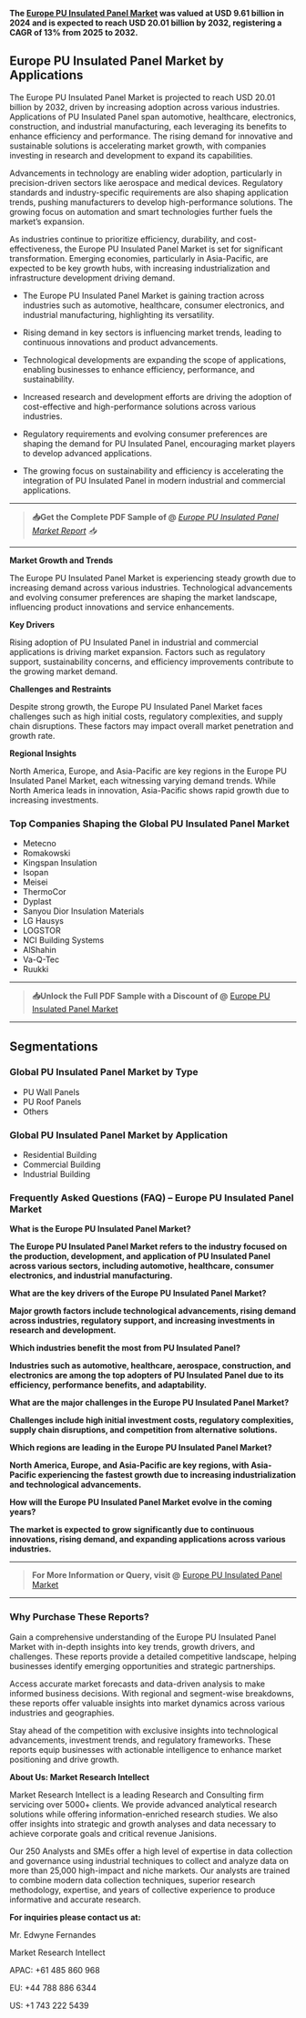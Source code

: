 <p><strong>The <a href="https://www.marketresearchintellect.com/download-sample/?rid=924347&amp;utm_source=Pulse-April-Europe&amp;utm_medium=852">Europe PU Insulated Panel Market</a> was valued at USD 9.61 billion in 2024 and is expected to reach USD 20.01 billion by 2032, registering a CAGR of 13% from 2025 to 2032.</strong></p><h2>Europe PU Insulated Panel Market by Applications&nbsp;</h2><p><p>The Europe PU Insulated Panel Market is projected to reach USD 20.01 billion by 2032, driven by increasing adoption across various industries. Applications of PU Insulated Panel span automotive, healthcare, electronics, construction, and industrial manufacturing, each leveraging its benefits to enhance efficiency and performance. The rising demand for innovative and sustainable solutions is accelerating market growth, with companies investing in research and development to expand its capabilities.</p><p>Advancements in technology are enabling wider adoption, particularly in precision-driven sectors like aerospace and medical devices. Regulatory standards and industry-specific requirements are also shaping application trends, pushing manufacturers to develop high-performance solutions. The growing focus on automation and smart technologies further fuels the market&rsquo;s expansion.</p><p>As industries continue to prioritize efficiency, durability, and cost-effectiveness, the Europe PU Insulated Panel Market is set for significant transformation. Emerging economies, particularly in Asia-Pacific, are expected to be key growth hubs, with increasing industrialization and infrastructure development driving demand.</p></p><ul><li><p>The Europe PU Insulated Panel Market is gaining traction across industries such as automotive, healthcare, consumer electronics, and industrial manufacturing, highlighting its versatility.</p></li><li><p>Rising demand in key sectors is influencing market trends, leading to continuous innovations and product advancements.</p></li><li><p>Technological developments are expanding the scope of applications, enabling businesses to enhance efficiency, performance, and sustainability.</p></li><li><p>Increased research and development efforts are driving the adoption of cost-effective and high-performance solutions across various industries.</p></li><li><p>Regulatory requirements and evolving consumer preferences are shaping the demand for PU Insulated Panel, encouraging market players to develop advanced applications.</p></li><li><p>The growing focus on sustainability and efficiency is accelerating the integration of PU Insulated Panel in modern industrial and commercial applications.</p></li></ul><hr /><blockquote><p><strong><span class="font-[700]">📥Get the Complete PDF Sample of @ </span></strong><em><span class="font-[700]"><a href="https://www.marketresearchintellect.com/download-sample/?rid=924347&amp;utm_source=Pulse-April-Europe&amp;utm_medium=852" target="_blank" data-tracking-control-name="article-ssr-frontend-pulse_little-text-block" data-tracking-will-navigate="" data-test-link="">Europe PU Insulated Panel Market Report</a>&nbsp;📥</span></em></p></blockquote><hr /><p class="" data-start="77" data-end="360"><strong data-start="77" data-end="105">Market Growth and Trends</strong></p><p class="" data-start="77" data-end="360">The Europe PU Insulated Panel Market is experiencing steady growth due to increasing demand across various industries. Technological advancements and evolving consumer preferences are shaping the market landscape, influencing product innovations and service enhancements.</p><p class="" data-start="362" data-end="606"><strong data-start="362" data-end="377">Key Drivers</strong></p><p class="" data-start="362" data-end="606">Rising adoption of PU Insulated Panel in industrial and commercial applications is driving market expansion. Factors such as regulatory support, sustainability concerns, and efficiency improvements contribute to the growing market demand.</p><p class="" data-start="608" data-end="849"><strong data-start="608" data-end="637">Challenges and Restraints</strong></p><p class="" data-start="608" data-end="849">Despite strong growth, the Europe PU Insulated Panel Market faces challenges such as high initial costs, regulatory complexities, and supply chain disruptions. These factors may impact overall market penetration and growth rate.</p><p class="" data-start="851" data-end="1095"><strong data-start="851" data-end="872">Regional Insights</strong></p><p class="" data-start="851" data-end="1095">North America, Europe, and Asia-Pacific are key regions in the Europe PU Insulated Panel Market, each witnessing varying demand trends. While North America leads in innovation, Asia-Pacific shows rapid growth due to increasing investments.</p><p><h3>Top Companies Shaping the Global PU Insulated Panel Market </h3><ul><li>Metecno</li><li>Romakowski</li><li>Kingspan Insulation</li><li>Isopan</li><li>Meisei</li><li>ThermoCor</li><li>Dyplast</li><li>Sanyou Dior Insulation Materials</li><li>LG Hausys</li><li>LOGSTOR</li><li>NCI Building Systems</li><li>AlShahin</li><li>Va-Q-Tec</li><li>Ruukki</li></ul></p><hr /><blockquote><p><strong>📥Unlock the Full PDF Sample with a Discount of @</strong> <a href="https://www.marketresearchintellect.com/ask-for-discount/?rid=924347&amp;utm_source=Pulse-April-Europe&amp;utm_medium=852">Europe PU Insulated Panel Market</a></p></blockquote><hr /><p><h2>Segmentations</h2><h3>Global PU Insulated Panel Market by Type</h3><ul><li>PU Wall Panels</li><li>PU Roof Panels</li><li>Others</li></ul><h3>Global PU Insulated Panel Market by Application</h3><ul><li>Residential Building</li><li>Commercial Building</li><li>Industrial Building</li></ul></p><h3><strong>Frequently Asked Questions (FAQ) &ndash; Europe PU Insulated Panel Market</strong></h3><p><strong>What is the Europe PU Insulated Panel Market?</strong></p><p><strong>The Europe PU Insulated Panel Market refers to the industry focused on the production, development, and application of PU Insulated Panel across various sectors, including automotive, healthcare, consumer electronics, and industrial manufacturing.</strong></p><p><strong>What are the key drivers of the Europe PU Insulated Panel Market?</strong></p><p><strong>Major growth factors include technological advancements, rising demand across industries, regulatory support, and increasing investments in research and development.</strong></p><p><strong>Which industries benefit the most from PU Insulated Panel?</strong></p><p><strong>Industries such as automotive, healthcare, aerospace, construction, and electronics are among the top adopters of PU Insulated Panel due to its efficiency, performance benefits, and adaptability.</strong></p><p><strong>What are the major challenges in the Europe PU Insulated Panel Market?</strong></p><p><strong>Challenges include high initial investment costs, regulatory complexities, supply chain disruptions, and competition from alternative solutions.</strong></p><p><strong>Which regions are leading in the Europe PU Insulated Panel Market?</strong></p><p><strong>North America, Europe, and Asia-Pacific are key regions, with Asia-Pacific experiencing the fastest growth due to increasing industrialization and technological advancements.</strong></p><p><strong>How will the Europe PU Insulated Panel Market evolve in the coming years?</strong></p><p><strong>The market is expected to grow significantly due to continuous innovations, rising demand, and expanding applications across various industries.</strong></p><hr /><blockquote><p><span class="font-[700]"><strong>For More Information or Query, visit&nbsp;@</strong>&nbsp;</span><span class="font-[700]"><a href="https://www.marketresearchintellect.com/product/global-pu-insulated-panel-market/?utm_source=Linkedin&utm_medium=852" target="_blank" data-tracking-control-name="article-ssr-frontend-pulse_little-text-block" data-tracking-will-navigate="" data-test-link="">Europe PU Insulated Panel Market</a></span></p></blockquote><hr /><h3><strong data-start="0" data-end="31">Why Purchase These Reports?</strong></h3><p class="" data-start="35" data-end="297">Gain a comprehensive understanding of the Europe PU Insulated Panel Market with in-depth insights into key trends, growth drivers, and challenges. These reports provide a detailed competitive landscape, helping businesses identify emerging opportunities and strategic partnerships.</p><p class="" data-start="299" data-end="540">Access accurate market forecasts and data-driven analysis to make informed business decisions. With regional and segment-wise breakdowns, these reports offer valuable insights into market dynamics across various industries and geographies.</p><p class="" data-start="542" data-end="784">Stay ahead of the competition with exclusive insights into technological advancements, investment trends, and regulatory frameworks. These reports equip businesses with actionable intelligence to enhance market positioning and drive growth.</p><p><strong><span class="font-[700]">About Us: Market Research Intellect</span></strong></p><p><span class="">Market Research Intellect is a leading Research and Consulting firm servicing over 5000+ clients. We provide advanced analytical research solutions while offering information-enriched research studies.&nbsp;</span>We also offer insights into strategic and growth analyses and data necessary to achieve corporate goals and critical revenue Janisions.</p><p><span class="">Our 250 Analysts and SMEs offer a high level of expertise in data collection and governance using industrial techniques to collect and analyze data on more than 25,000 high-impact and niche markets. Our analysts are trained to combine modern data collection techniques, superior research methodology, expertise, and years of collective experience to produce informative and accurate research.</span></p><p><strong>For inquiries please contact us at:</strong></p><p>Mr. Edwyne Fernandes</p><p>Market Research Intellect</p><p>APAC: +61 485 860 968</p><p>EU: +44 788 886 6344</p><p>US: +1 743 222 5439</p>